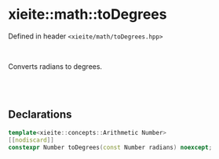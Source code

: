 # xieite::math::toDegrees
Defined in header `<xieite/math/toDegrees.hpp>`

<br/>

Converts radians to degrees.

<br/><br/>

## Declarations
```cpp
template<xieite::concepts::Arithmetic Number>
[[nodiscard]]
constexpr Number toDegrees(const Number radians) noexcept;
```
